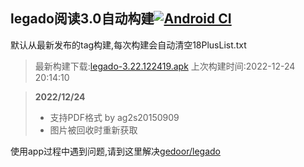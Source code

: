 ## legado阅读3.0自动构建[![Android CI](https://github.com/10bits/gedoor-Build/workflows/Android%20CI/badge.svg)](https://github.com/10bits/gedoor-Build/actions)

默认从最新发布的tag构建,每次构建会自动清空18PlusList.txt

> 最新构建下载:[legado-3.22.122419.apk](https://github.com/lookforwardxu/gedoor-Build/releases/download/legado-3.22.122419/legado-3.22.122419.apk) 上次构建时间:2022-12-24 20:14:10
<!--start-->
> **2022/12/24**
> 
> * 支持PDF格式 by ag2s20150909
> * 图片被回收时重新获取
> 
<!--end-->
  
使用app过程中遇到问题,请到这里解决[gedoor/legado](https://github.com/gedoor/legado/issues)

